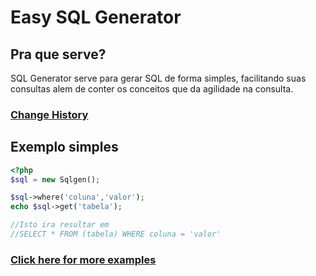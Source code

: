 # Easy SQL Generator

## Pra que serve?
SQL Generator serve para gerar SQL de forma simples, facilitando suas consultas alem de conter os conceitos que da agilidade na consulta.

### [Change History](https://github.com/raniellyferreira/sqlgenerator/wiki/Change-History)

## Exemplo simples

```php
<?php
$sql = new Sqlgen();

$sql->where('coluna','valor');
echo $sql->get('tabela');

//Isto ira resultar em
//SELECT * FROM (tabela) WHERE coluna = 'valor'
```
### [Click here for more examples](https://github.com/raniellyferreira/sqlgenerator/wiki/Examples)
